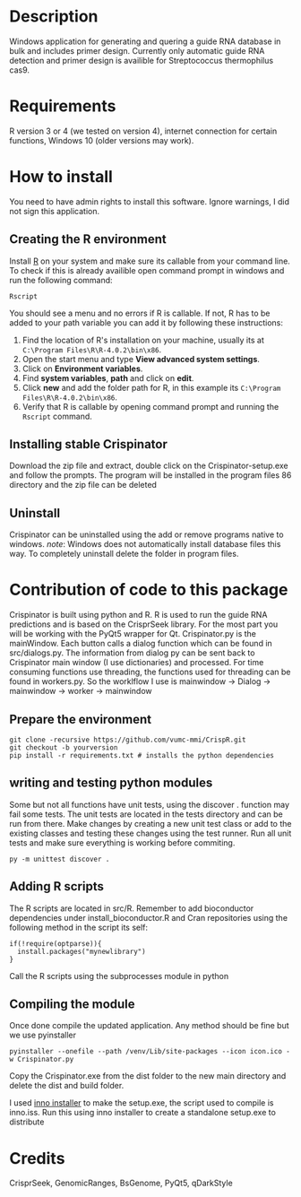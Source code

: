 # Description
Windows application for generating and quering a guide RNA database in bulk and includes primer design. Currently only automatic guide RNA detection and primer design is availible for Streptococcus thermophilus cas9. 

# Requirements
R version 3 or 4 (we tested on version 4), internet connection for certain functions, Windows 10 (older versions may work). 

# How to install
You need to have admin rights to install this software. Ignore warnings, I did not sign this application. 
## Creating the R environment
Install [R](https://cran.r-project.org/bin/windows/base/R-4.0.2-win.exe) on your system and make sure its callable from your command line. To check if this is already availible open command prompt in windows and run the following command:

```
Rscript
```
You should see a menu and no errors if R is callable. If not, R has to be added to your path variable you can add it by following these instructions:

1. Find the location of R's installation on your machine, usually its at `C:\Program Files\R\R-4.0.2\bin\x86`.
2. Open the start menu and type **View advanced system settings**.
3. Click on **Environment variables**.
4. Find **system variables**, **path** and click on **edit**. 
5. Click **new** and add the folder path for R, in this example its `C:\Program Files\R\R-4.0.2\bin\x86`.
6. Verify that R is callable by opening command prompt and running the `Rscript` command.

## Installing stable Crispinator
Download the zip file and extract, double click on the Crispinator-setup.exe and follow the prompts. The program will be installed in the program files 86 directory and the zip file can be deleted

## Uninstall
Crispinator can be uninstalled using the add or remove programs native to windows.
_note_: Windows does not automatically install database files this way. To completely uninstall delete the folder in program files.

# Contribution of code to this package
Crispinator is built using python and R. R is used to run the guide RNA predictions and is based on the CrisprSeek library. For the most part you will be working with the PyQt5 wrapper for Qt. Crispinator.py is the mainWindow. Each button calls a dialog function which can be found in src/dialogs.py. The information from dialog py can be sent back to Crispinator main window (I use dictionaries) and processed. For time consuming functions use threading, the functions used for threading can be found in workers.py. So the worklflow I use is mainwindow -> Dialog -> mainwindow -> worker -> mainwindow

## Prepare the environment
```
git clone -recursive https://github.com/vumc-mmi/CrispR.git
git checkout -b yourversion
pip install -r requirements.txt # installs the python dependencies
```

## writing and testing python modules
Some but not all functions have unit tests, using the discover . function may fail some tests. The unit tests are located in the tests directory and can be run from there. Make changes by creating a new unit test class or add to the existing classes and testing these changes using the test runner. Run all unit tests and make sure everything is working before commiting. 
```
py -m unittest discover .
```
## Adding R scripts
The R scripts are located in src/R. Remember to add bioconductor dependencies under install_bioconductor.R and Cran repositories using the following method in the script its self:

```
if(!require(optparse)){
  install.packages("mynewlibrary")
}
```
Call the R scripts using the subprocesses module in python

## Compiling the module
Once done compile the updated application. Any method should be fine but we use pyinstaller

```
pyinstaller --onefile --path /venv/Lib/site-packages --icon icon.ico -w Crispinator.py
```
Copy the Crispinator.exe from the dist folder to the new main directory and delete the dist and build folder. 

I used [inno installer](https://jrsoftware.org/isinfo.php) to make the setup.exe, the script used to compile is inno.iss. Run this using inno installer to create a standalone setup.exe to distribute

# Credits
CrisprSeek, GenomicRanges, BsGenome, PyQt5, qDarkStyle

